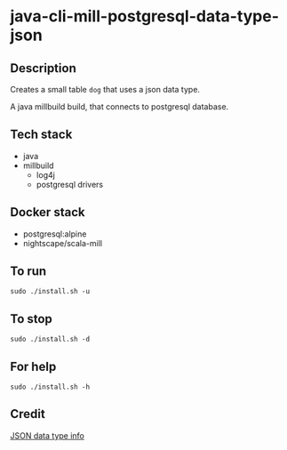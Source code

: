 # java-cli-mill-postgresql-data-type-json

## Description
Creates a small table `dog` that uses
a json data type.

A java millbuild build, that connects to postgresql database.

## Tech stack
- java
- millbuild
  - log4j
  - postgresql drivers

## Docker stack
- postgresql:alpine
- nightscape/scala-mill

## To run
`sudo ./install.sh -u`

## To stop
`sudo ./install.sh -d`

## For help
`sudo ./install.sh -h`

## Credit
[JSON data type info](https://www.postgresqltutorial.com/postgresql-tutorial/postgresql-json/)
